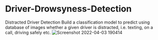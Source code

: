 # Driver-Drowsyness-Detection
Distracted Driver Detection Build a classification model to predict using database of images whether a given driver is distracted, i.e. texting, on a call, driving safely etc.
![Screenshot 2022-04-03 190414](https://user-images.githubusercontent.com/81609398/161430636-afc7294f-2c2c-42b5-83ff-ede409e34a75.png)
